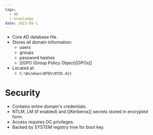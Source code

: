 ```yaml
---
tags:
  - AD
  - knowledge
date: 2023-09-1
---
```

- Core AD database file.
- Stores all domain information:
	- users
	- groups
	- password hashes
	- [[GPO (Group Policy Object)|GPOs]]
- Located at:
	- `C:\Windows\NTDS\NTDS.dit`
# Security

- Contains entire domain's credentials.
- NTLM, LM (if enabled) and [[Kerberos]] secrets stored in encrypted form.
- Access requires DC privileges.
- Backed by SYSTEM registry hive for boot key.